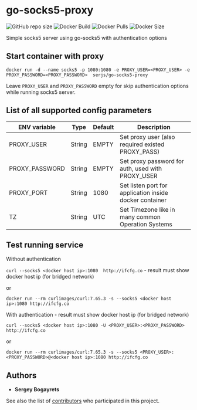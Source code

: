 # go-socks5-proxy

![GitHub repo size](https://img.shields.io/github/repo-size/just5ky/socks5-server?label=Repo%20Size&logo=github)
![Docker Build](https://github.com/just5ky/socks5-server/workflows/Docker/badge.svg) 
![Docker Pulls](https://img.shields.io/docker/pulls/justsky/socks5)
![Docker Size](https://img.shields.io/docker/image-size/justsky/socks5)

Simple socks5 server using go-socks5 with authentication options

## Start container with proxy

```docker run -d --name socks5 -p 1080:1080 -e PROXY_USER=<PROXY_USER> -e PROXY_PASSWORD=<PROXY_PASSWORD>  serjs/go-socks5-proxy```

Leave `PROXY_USER` and `PROXY_PASSWORD` empty for skip authentication options while running socks5 server.

## List of all supported config parameters

|ENV variable|Type|Default|Description|
|------------|----|-------|-----------|
|PROXY_USER|String|EMPTY|Set proxy user (also required existed PROXY_PASS)|
|PROXY_PASSWORD|String|EMPTY|Set proxy password for auth, used with PROXY_USER|
|PROXY_PORT|String|1080|Set listen port for application inside docker container|
|TZ|String|UTC|Set Timezone like in many common Operation Systems|

## Test running service

Without authentication

```curl --socks5 <docker host ip>:1080  http://ifcfg.co``` - result must show docker host ip (for bridged network)

or

```docker run --rm curlimages/curl:7.65.3 -s --socks5 <docker host ip>:1080 http://ifcfg.co```

With authentication - result must show docker host ip (for bridged network)

```curl --socks5 <docker host ip>:1080 -U <PROXY_USER>:<PROXY_PASSWORD> http://ifcfg.co```

or

```docker run --rm curlimages/curl:7.65.3 -s --socks5 <PROXY_USER>:<PROXY_PASSWORD>@<docker host ip>:1080 http://ifcfg.co```

## Authors

* **Sergey Bogayrets**

See also the list of [contributors](https://github.com/serjs/socks5-server/graphs/contributors) who participated in this project.
